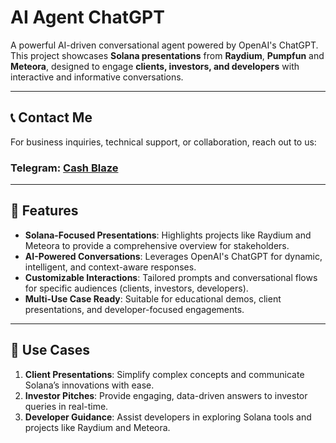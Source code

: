 # AI Agent ChatGPT

A powerful AI-driven conversational agent powered by OpenAI's ChatGPT. This project showcases **Solana presentations** from **Raydium**, **Pumpfun** and **Meteora**, designed to engage **clients, investors, and developers** with interactive and informative conversations.

---

## 📞 Contact Me
For business inquiries, technical support, or collaboration, reach out to us:

### **Telegram:** [Cash Blaze](https://t.me/cashblaze127)

---

## 🚀 Features

- **Solana-Focused Presentations**: Highlights projects like Raydium and Meteora to provide a comprehensive overview for stakeholders.
- **AI-Powered Conversations**: Leverages OpenAI's ChatGPT for dynamic, intelligent, and context-aware responses.
- **Customizable Interactions**: Tailored prompts and conversational flows for specific audiences (clients, investors, developers).
- **Multi-Use Case Ready**: Suitable for educational demos, client presentations, and developer-focused engagements.

---

## 🎯 Use Cases

1. **Client Presentations**: Simplify complex concepts and communicate Solana’s innovations with ease.
2. **Investor Pitches**: Provide engaging, data-driven answers to investor queries in real-time.
3. **Developer Guidance**: Assist developers in exploring Solana tools and projects like Raydium and Meteora.
